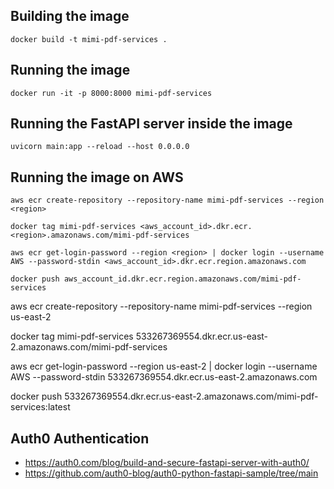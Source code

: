 
## Building the image
```
docker build -t mimi-pdf-services .
```

## Running the image
```
docker run -it -p 8000:8000 mimi-pdf-services
```

## Running the FastAPI server inside the image
```
uvicorn main:app --reload --host 0.0.0.0
```

## Running the image on AWS

```
aws ecr create-repository --repository-name mimi-pdf-services --region <region>
```

```
docker tag mimi-pdf-services <aws_account_id>.dkr.ecr.<region>.amazonaws.com/mimi-pdf-services
```

```
aws ecr get-login-password --region <region> | docker login --username AWS --password-stdin <aws_account_id>.dkr.ecr.region.amazonaws.com
```

```
docker push aws_account_id.dkr.ecr.region.amazonaws.com/mimi-pdf-services
```



aws ecr create-repository --repository-name mimi-pdf-services --region us-east-2

docker tag mimi-pdf-services 533267369554.dkr.ecr.us-east-2.amazonaws.com/mimi-pdf-services	

aws ecr get-login-password --region us-east-2 | docker login --username AWS --password-stdin 533267369554.dkr.ecr.us-east-2.amazonaws.com

docker push 533267369554.dkr.ecr.us-east-2.amazonaws.com/mimi-pdf-services:latest



## Auth0 Authentication

- https://auth0.com/blog/build-and-secure-fastapi-server-with-auth0/
- https://github.com/auth0-blog/auth0-python-fastapi-sample/tree/main

